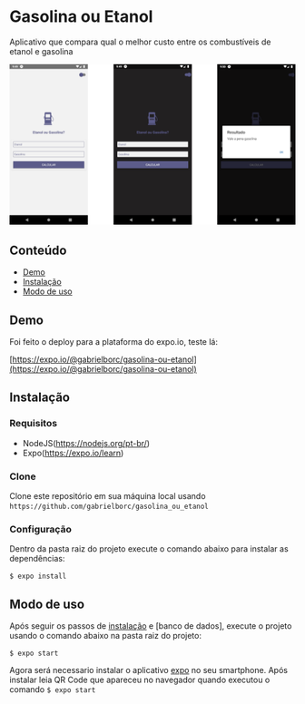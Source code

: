 # Gasolina ou Etanol 

Aplicativo que compara qual o melhor custo entre os combustíveis de etanol e gasolina

![screenshot-app](./assets/screenshot.png)

## Conteúdo

- [Demo](#demo)
- [Instalação](#instalação)
- [Modo de uso](#modo-de-uso)

## Demo

Foi feito o deploy para a plataforma do expo.io, teste lá:

 [https://expo.io/@gabrielborc/gasolina-ou-etanol](https://expo.io/@gabrielborc/gasolina-ou-etanol)


## Instalação

### Requisitos

- NodeJS(https://nodejs.org/pt-br/)
- Expo(https://expo.io/learn)

### Clone

Clone este repositório em sua máquina local usando `https://github.com/gabrielborc/gasolina_ou_etanol`

### Configuração

Dentro da pasta raiz do projeto execute o comando abaixo para instalar as dependências:

```
$ expo install
```

## Modo de uso

Após seguir os passos de [instalação](#instalação) e [banco de dados], execute o projeto usando o comando abaixo na pasta raiz do projeto:

```
$ expo start
```

Agora será necessario instalar o aplicativo [expo](https://play.google.com/store/apps/details?id=host.exp.exponent&hl=pt_BR) no seu smartphone. Após instalar leia QR Code que apareceu no navegador quando executou o comando `$ expo start`
